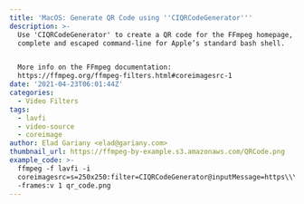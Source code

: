```yaml
---
title: 'MacOS: Generate QR Code using ''CIQRCodeGenerator'''
description: >-
  Use 'CIQRCodeGenerator' to create a QR code for the FFmpeg homepage, given as
  complete and escaped command-line for Apple’s standard bash shell.


  More info on the FFmpeg documentation:
  https://ffmpeg.org/ffmpeg-filters.html#coreimagesrc-1
date: '2021-04-23T06:01:44Z'
categories:
  - Video Filters
tags:
  - lavfi
  - video-source
  - coreimage
author: Elad Gariany <elad@gariany.com>
thumbnail_url: https://ffmpeg-by-example.s3.amazonaws.com/QRCode.png
example_code: >-
  ffmpeg -f lavfi -i
  coreimagesrc=s=250x250:filter=CIQRCodeGenerator@inputMessage=https\\\\\\://ffmpegbyexample.com
  -frames:v 1 qr_code.png
---
```

